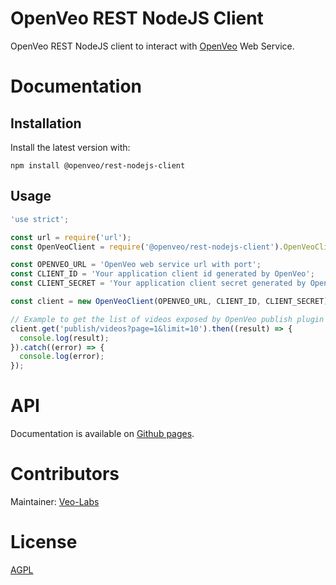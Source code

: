 # OpenVeo REST NodeJS Client

OpenVeo REST NodeJS client to interact with [OpenVeo](https://github.com/veo-labs/openveo-core) Web Service.

# Documentation

## Installation

Install the latest version with:

    npm install @openveo/rest-nodejs-client

## Usage

```js
'use strict';

const url = require('url');
const OpenVeoClient = require('@openveo/rest-nodejs-client').OpenVeoClient;

const OPENVEO_URL = 'OpenVeo web service url with port';
const CLIENT_ID = 'Your application client id generated by OpenVeo';
const CLIENT_SECRET = 'Your application client secret generated by OpenVeo';

const client = new OpenVeoClient(OPENVEO_URL, CLIENT_ID, CLIENT_SECRET);

// Example to get the list of videos exposed by OpenVeo publish plugin
client.get('publish/videos?page=1&limit=10').then((result) => {
  console.log(result);
}).catch((error) => {
  console.log(error);
});
```

# API

Documentation is available on [Github pages](https://veo-labs.github.io/openveo-rest-nodejs-client/5.0.1/index.html).

# Contributors

Maintainer: [Veo-Labs](http://www.veo-labs.com/)

# License

[AGPL](http://www.gnu.org/licenses/agpl-3.0.en.html)
